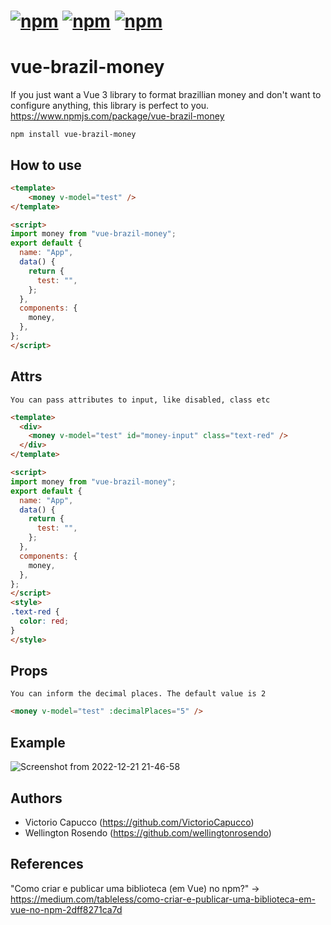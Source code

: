 # [![npm](https://img.shields.io/npm/dt/vue-brazil-money.svg)]() [![npm](https://img.shields.io/npm/v/vue-brazil-money.svg)]() [![npm](https://img.shields.io/npm/l/vue-brazil-money.svg)]()

# vue-brazil-money
If you just want a Vue 3 library to format brazillian money and don't want to configure anything, this library is perfect to you. https://www.npmjs.com/package/vue-brazil-money

```
npm install vue-brazil-money
```

## How to use
```html
<template>
    <money v-model="test" />
</template>

<script>
import money from "vue-brazil-money";
export default {
  name: "App",
  data() {
    return {
      test: "",
    };
  },
  components: {
    money,
  },
};
</script>
```

## Attrs
```
You can pass attributes to input, like disabled, class etc
```
```html
<template>
  <div>
    <money v-model="test" id="money-input" class="text-red" />
  </div>
</template>

<script>
import money from "vue-brazil-money";
export default {
  name: "App",
  data() {
    return {
      test: "",
    };
  },
  components: {
    money,
  },
};
</script>
<style>
.text-red {
  color: red;
}
</style>

```

## Props
```
You can inform the decimal places. The default value is 2
```
```html
<money v-model="test" :decimalPlaces="5" />
```

## Example
![Screenshot from 2022-12-21 21-46-58](https://user-images.githubusercontent.com/65973246/209030795-175134ef-a653-4f74-a5a3-6f332fa4519a.png)


## Authors
* Victorio Capucco (https://github.com/VictorioCapucco)
* Wellington Rosendo (https://github.com/wellingtonrosendo)


## References
"Como criar e publicar uma biblioteca (em Vue) no npm?" -> https://medium.com/tableless/como-criar-e-publicar-uma-biblioteca-em-vue-no-npm-2dff8271ca7d
